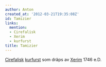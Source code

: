 ```yaml
---
author: Anton
created_at: '2012-03-21T19:35:08Z'
id: Tamizier
links:
  mention:
  - Cirefalisk
  - Xerim
  - kurfurst
title: Tamizier
---
```


[Cirefalisk][] [kurfurst] som dräps av [Xerim] 1746 e.D.

  [Cirefalisk]: Cirefalisk
  [kurfurst]: kurfurst
  [Xerim]: Xerim
